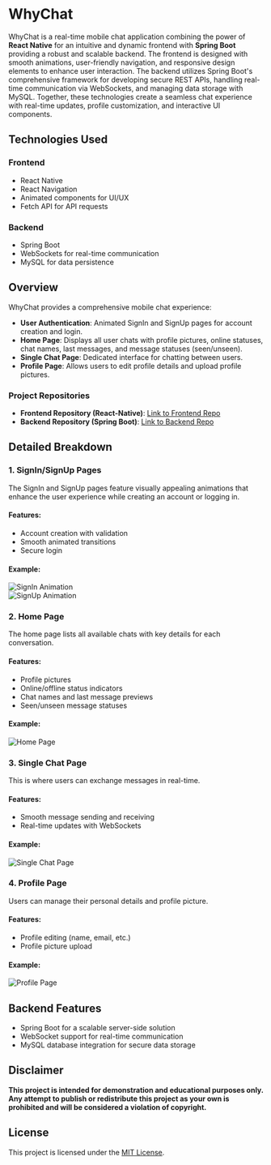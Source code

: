 # WhyChat

WhyChat is a real-time mobile chat application combining the power of **React Native** for an intuitive and dynamic frontend with **Spring Boot** providing a robust and scalable backend. The frontend is designed with smooth animations, user-friendly navigation, and responsive design elements to enhance user interaction. The backend utilizes Spring Boot's comprehensive framework for developing secure REST APIs, handling real-time communication via WebSockets, and managing data storage with MySQL. Together, these technologies create a seamless chat experience with real-time updates, profile customization, and interactive UI components.

## Technologies Used

### Frontend
- React Native
- React Navigation
- Animated components for UI/UX
- Fetch API for API requests

### Backend
- Spring Boot
- WebSockets for real-time communication
- MySQL for data persistence

## Overview

WhyChat provides a comprehensive mobile chat experience:
- **User Authentication**: Animated SignIn and SignUp pages for account creation and login.
- **Home Page**: Displays all user chats with profile pictures, online statuses, chat names, last messages, and message statuses (seen/unseen).
- **Single Chat Page**: Dedicated interface for chatting between users.
- **Profile Page**: Allows users to edit profile details and upload profile pictures.

### Project Repositories
- **Frontend Repository (React-Native)**: [Link to Frontend Repo](https://github.com/kavindu-kodikara/WhyChat-Frontend.git)  
- **Backend Repository (Spring Boot)**: [Link to Backend Repo](https://github.com/kavindu-kodikara/WhyChat-Backend.git)

## Detailed Breakdown

### 1. SignIn/SignUp Pages
The SignIn and SignUp pages feature visually appealing animations that enhance the user experience while creating an account or logging in.

#### Features:
- Account creation with validation
- Smooth animated transitions
- Secure login

#### Example:
![SignIn Animation](#)  
![SignUp Animation](#)

### 2. Home Page
The home page lists all available chats with key details for each conversation.

#### Features:
- Profile pictures
- Online/offline status indicators
- Chat names and last message previews
- Seen/unseen message statuses

#### Example:
![Home Page](#)

### 3. Single Chat Page
This is where users can exchange messages in real-time.

#### Features:
- Smooth message sending and receiving
- Real-time updates with WebSockets

#### Example:
![Single Chat Page](#)

### 4. Profile Page
Users can manage their personal details and profile picture.

#### Features:
- Profile editing (name, email, etc.)
- Profile picture upload

#### Example:
![Profile Page](#)

## Backend Features
- Spring Boot for a scalable server-side solution
- WebSocket support for real-time communication
- MySQL database integration for secure data storage


## Disclaimer
**This project is intended for demonstration and educational purposes only. Any attempt to publish or redistribute this project as your own is prohibited and will be considered a violation of copyright.**

## License
This project is licensed under the [MIT License](LICENSE.md).

